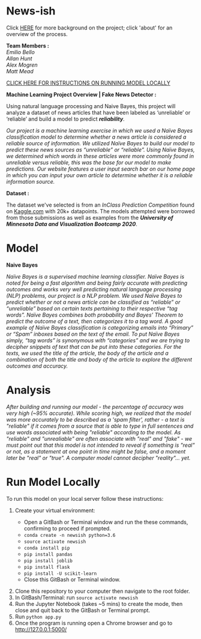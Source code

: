 # News-ish

Click [HERE](https://arhunt.github.io/news-ish_machine/index.html) for more background on the project; click 'about' for an overview of the process.

**Team Members :** <br>
_Emilio Bello_ <br>
_Allan Hunt_ <br>
_Alex Mogren_ <br>
_Matt Mead_

[CLICK HERE FOR INSTRUCTIONS ON RUNNING MODEL LOCALLY](#run-model-locally)

**Machine Learning Project Overview | Fake News Detector :**

Using natural language processing and Naive Bayes, this project will analyze a dataset of news articles that have been labeled as ‘unreliable’ or ‘reliable’ and build a model to predict **_reliability_**.

_Our project is a machine learning exercise in which we used a Naïve Bayes classification model to determine whether a news article is considered a reliable source of information. We utilized Naïve Bayes to build our model to predict these news sources as “unreliable” or “reliable”. Using Naïve Bayes, we determined which words in these articles were more commonly found in unreliable versus reliable, this was the base for our model to make predictions. Our website features a user input search bar on our home page in which you can input your own article to determine whether it is a reliable information source._

**Dataset :** 

The dataset we've selected is from an _InClass Prediction Competition_ found on [Kaggle.com](https://www.kaggle.com/c/fake-news/data) with 20k+ datapoints. The models attempted were borrowed from those submissions as well as examples from the **_University of Minnesota Data and Visualization Bootcamp 2020_**.

# Model

**Naive Bayes**

_Naïve Bayes is a supervised machine learning classifier. Naïve Bayes is noted for being a fast algorithm and being fairly accurate with predicting outcomes and works very well predicting natural language processing (NLP) problems, our project is a NLP problem. We used Naïve Bayes to predict whether or not a news article can be classified as “reliable” or “unreliable” based on certain texts pertaining to their respective “tag words”. Naïve Bayes combines both probability and Bayes’ Theorem to predict the outcome of a text, then categorizes it to a tag word. A good example of Naïve Bayes classification is categorizing emails into “Primary” or “Spam” inboxes based on the text of the email. To put Naïve Bayes simply, “tag words” is synonymous with “categories” and we are trying to decipher snippets of text that can be put into these categories. For the texts, we used the title of the article, the body of the article and a combination of both the title and body of the article to explore the different outcomes and accuracy._

# Analysis

_After building and running our model - the percentage of accuracy was very high (~95% accurate). While scoring high, we realized that the model was more accurately to be described as a 'spam filter', rather - a text is "reliable" if it comes from a source that is able to type in full sentences and use words associated with being "reliable" according to the model. As "reliable" and "unrealiable" are often associate with "real" and "fake" - we must point out that this model is not intended to reveal if something is "real" or not, as a statement at one point in time might be false, and a moment later be "real" or "true". A computer model cannot decipher "reality"... yet._

# Run Model Locally

To run this model on your local server follow these instructions:

1. Create your virtual environment:
<ul><ul>
    <li> Open a GitBash or Terminal window and run the these commands, confirming to proceed if prompted.</li>
    <li> <code>conda create -n newsish python=3.6</code></li>
    <li> <code>source activate newsish</code></li>
    <li> <code>conda install pip</code></li>
    <li> <code>pip install pandas</code></li>
    <li> <code>pip install joblib</code></li>
    <li> <code>pip install flask</code></li>
    <li> <code>pip install -U scikit-learn</code></li>
    <li> Close this GitBash or Terminal window.</li>
</ul></ul>
   
2. Clone this repository to your computer then navigate to the root folder.
3. In GitBash/Terminal: run <code>source activate newsish</code>
4. Run the Jupyter Notebook (takes ~5 mins) to create the mode, then close and quit back to the GitBash or Terminal prompt.
5. Run <code>python app.py</code>
6. Once the program is running open a Chrome browser and go to http://127.0.0.1:5000/
